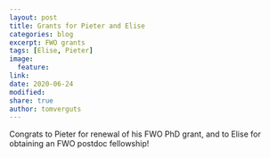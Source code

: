 ```yaml
---
layout: post
title: Grants for Pieter and Elise
categories: blog
excerpt: FWO grants
tags: [Elise, Pieter]
image:
  feature:
link:
date: 2020-06-24 
modified:
share: true
author: tomverguts
---
```

Congrats to Pieter for renewal of his FWO PhD grant, and to Elise for obtaining an FWO postdoc fellowship!
